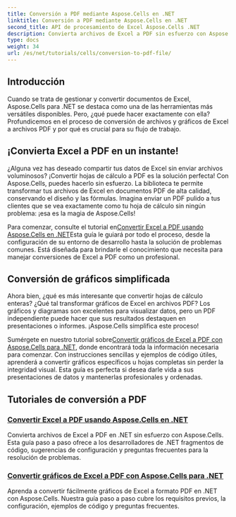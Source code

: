 ```yaml
---
title: Conversión a PDF mediante Aspose.Cells en .NET
linktitle: Conversión a PDF mediante Aspose.Cells en .NET
second_title: API de procesamiento de Excel Aspose.Cells .NET
description: Convierta archivos de Excel a PDF sin esfuerzo con Aspose.Cells para .NET. Descubra guías paso a paso, fragmentos de código y consejos en nuestros tutoriales completos.
type: docs
weight: 34
url: /es/net/tutorials/cells/conversion-to-pdf-file/
--- 
```

## Introducción

Cuando se trata de gestionar y convertir documentos de Excel, Aspose.Cells para .NET se destaca como una de las herramientas más versátiles disponibles. Pero, ¿qué puede hacer exactamente con ella? Profundicemos en el proceso de conversión de archivos y gráficos de Excel a archivos PDF y por qué es crucial para su flujo de trabajo.

## ¡Convierta Excel a PDF en un instante!

¿Alguna vez has deseado compartir tus datos de Excel sin enviar archivos voluminosos? ¡Convertir hojas de cálculo a PDF es la solución perfecta! Con Aspose.Cells, puedes hacerlo sin esfuerzo. La biblioteca te permite transformar tus archivos de Excel en documentos PDF de alta calidad, conservando el diseño y las fórmulas. Imagina enviar un PDF pulido a tus clientes que se vea exactamente como tu hoja de cálculo sin ningún problema: ¡esa es la magia de Aspose.Cells!

 Para comenzar, consulte el tutorial en[Convertir Excel a PDF usando Aspose.Cells en .NET](./convert-excel-to-pdf/)Esta guía le guiará por todo el proceso, desde la configuración de su entorno de desarrollo hasta la solución de problemas comunes. Está diseñada para brindarle el conocimiento que necesita para manejar conversiones de Excel a PDF como un profesional.

## Conversión de gráficos simplificada

Ahora bien, ¿qué es más interesante que convertir hojas de cálculo enteras? ¿Qué tal transformar gráficos de Excel en archivos PDF? Los gráficos y diagramas son excelentes para visualizar datos, pero un PDF independiente puede hacer que sus resultados destaquen en presentaciones o informes. ¡Aspose.Cells simplifica este proceso! 

 Sumérgete en nuestro tutorial sobre[Convertir gráficos de Excel a PDF con Aspose.Cells para .NET](./convert-excel-charts-to-pdf/), donde encontrará toda la información necesaria para comenzar. Con instrucciones sencillas y ejemplos de código útiles, aprenderá a convertir gráficos específicos u hojas completas sin perder la integridad visual. Esta guía es perfecta si desea darle vida a sus presentaciones de datos y mantenerlas profesionales y ordenadas.

## Tutoriales de conversión a PDF
### [Convertir Excel a PDF usando Aspose.Cells en .NET](./convert-excel-to-pdf/)
Convierta archivos de Excel a PDF en .NET sin esfuerzo con Aspose.Cells. Esta guía paso a paso ofrece a los desarrolladores de .NET fragmentos de código, sugerencias de configuración y preguntas frecuentes para la resolución de problemas.
### [Convertir gráficos de Excel a PDF con Aspose.Cells para .NET](./convert-excel-charts-to-pdf/)
Aprenda a convertir fácilmente gráficos de Excel a formato PDF en .NET con Aspose.Cells. Nuestra guía paso a paso cubre los requisitos previos, la configuración, ejemplos de código y preguntas frecuentes.